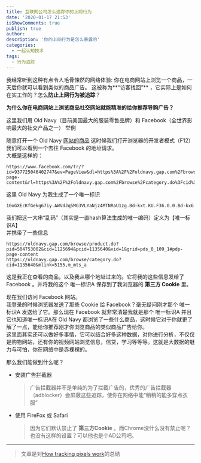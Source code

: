 ```yaml
---
title: 互联网公司怎么追踪你的上网行为
date: '2020-01-17 21:53'
isShowComments: true
publish: true
author:
description: '你的上网行为是怎么暴露的'
categories:
  - 一起认知技术
tags:
  - 行为追踪
---
```


我经常听到这种有点令人毛骨悚然的网络体验: 你在电商网站上浏览一个商品，一天后你就可以看到类似的商品广告。 这被称为**“访客找回”** ，它实际上是如何在实工作的？怎么**防止上网行为被追踪**？

**为什么你在电商网站上浏览商品社交网站就能精准的给你推荐导购广告？**

这里我们用 Old Navy（目前美国最大的服装零售品牌）和 Facebook（全世界影响最大的社交产品之一） 举例

随意打开一个 Old Navy [网站的商品](https://oldnavy.gap.com/browse/product.do?pid=504753002&cid=1125694&pcid=1135640&vid=1&grid=pds_0_109_1) 这时候我们打开浏览器的开发者模式（F12）我们可以看到一个去往 Facebook 的地址请求。  
大概是这样的：
```
https://www.facebook.com/tr/?id=937725046402747&ev=PageView&dl=https%3A%2F%2Foldnavy.gap.com%2Fbrowse%2Fproduct.do%3Fpid%3D504753002%26cid%3D1125694%26pcid%3Dxxxxxx0%26vid%3D1%26grid%3Dpds_0_109_1%23pdp-page-content&rl=https%3A%2F%2Foldnavy.gap.com%2Fbrowse%2Fcategory.do%3Fcid%3D1135640%26mlink%3D5155%2Cm_mts_a&if=false&ts=1576684838096&sw=1920&sh=1080&v=2.9.15&r=stable&a=tmtealium&ec=0&o=30&fbp=fb.1.1576684798512.1946041422&it=15xxxxxxxxxx4&coo=false&rqm=GET
```
这里 Old Navy 为我生成了一个唯一标识
```
10oGXEcKfGekg67iy.AWVdJq5MG3VLYaNjz4MTNRaU1zg.Bd-kxt.KU.F36.0.0.Bd-kx6
```
我们把这一大串“乱码”（其实是一直hash算法生成的唯一编码）定义为【唯一标识A】  
并携带了一些信息
```
https://oldnavy.gap.com/browse/product.do?pid=504753002&cid=1125694&pcid=1135640&vid=1&grid=pds_0_109_1#pdp-page-content
https://oldnavy.gap.com/browse/category.do?cid=1135640&mlink=5155,m_mts_a
```
这是我正在查看的商品，以及我从哪个地址过来的。它将我的这些信息发给了 Facebook 。并将我的这个 唯一标识A 保存到了我浏览器的 **第三方 Cookie** 里。

现在我们访问 Facebook 网站。  
我登录的时候浏览器发送了那些 Cookie 给 Facebook？毫无疑问刚才那个 唯一标识A 发送给了它。那么现在 Facebook 就非常清楚我就是那个 唯一标识A 并且它也知道唯一标识A在 Old Navy 都浏览了一些什么商品，这时候它对于你就更了解了一点，能给你推荐刚才你浏览商品的类似商品广告给你。  
这里面其实还可以做好多事情，它可以结合好多这种数据，对你进行分析，不仅仅是购物网站，还有你的视频网站浏览信息，信贷，学习等等等。这就是大数据的魅力与可怕，你在网络中是赤裸裸的。

那么我们能做到什么呢？  
* 安装广告拦截器
  > 广告拦截器并不是单纯的为了拦截广告的，优秀的广告拦截器（adblocker）会屏蔽这些追踪，使你在网络中能“稍稍的能多穿点衣服”

* 使用 FireFox 或 Safari
  > 因为它们默认禁止了 **第三方Cookie** 。而Chrome没什么没有禁止呢？也没有这样的设置？可以他也是个AD公司吧。

-------
> 文章是对[How tracking pixels work](https://jvns.ca/blog/how-tracking-pixels-work/)的总结
